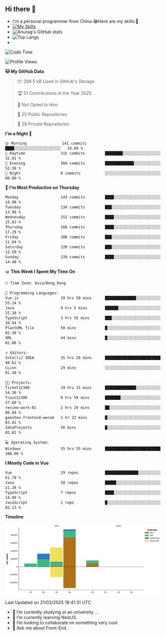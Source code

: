 ## Hi there 👋
- I'm a personal programmer from China.😂Here are my skills:🤔
- [![My Skills](https://skillicons.dev/icons?i=js,html,css,vue,typescript,java,golang)](https://skillicons.dev)
- ![Anurag's GitHub stats](https://github-readme-stats.vercel.app/api?username=FluffyChi-Xing&count_private=true&show_icons=true&theme=radical)
- ![Top Langs](https://github-readme-stats.vercel.app/api/top-langs/?username=FluffyChi-Xing)
- <!--START_SECTION:waka-->
![Code Time](http://img.shields.io/badge/Code%20Time-1%2C221%20hrs%2015%20mins-blue)

![Profile Views](http://img.shields.io/badge/Profile%20Views-1-blue)

**🐱 My GitHub Data** 

> 📦 298.5 kB Used in GitHub's Storage 
 > 
> 🏆 51 Contributions in the Year 2025
 > 
> 🚫 Not Opted to Hire
 > 
> 📜 25 Public Repositories 
 > 
> 🔑 28 Private Repositories 
 > 
**I'm a Night 🦉** 

```text
🌞 Morning                141 commits         ████░░░░░░░░░░░░░░░░░░░░░   14.69 % 
🌆 Daytime                315 commits         ████████░░░░░░░░░░░░░░░░░   32.81 % 
🌃 Evening                504 commits         █████████████░░░░░░░░░░░░   52.50 % 
🌙 Night                  0 commits           ░░░░░░░░░░░░░░░░░░░░░░░░░   00.00 % 
```
📅 **I'm Most Productive on Thursday** 

```text
Monday                   143 commits         ████░░░░░░░░░░░░░░░░░░░░░   14.90 % 
Tuesday                  134 commits         ███░░░░░░░░░░░░░░░░░░░░░░   13.96 % 
Wednesday                152 commits         ████░░░░░░░░░░░░░░░░░░░░░   15.83 % 
Thursday                 166 commits         ████░░░░░░░░░░░░░░░░░░░░░   17.29 % 
Friday                   106 commits         ███░░░░░░░░░░░░░░░░░░░░░░   11.04 % 
Saturday                 120 commits         ███░░░░░░░░░░░░░░░░░░░░░░   12.50 % 
Sunday                   139 commits         ████░░░░░░░░░░░░░░░░░░░░░   14.48 % 
```


📊 **This Week I Spent My Time On** 

```text
🕑︎ Time Zone: Asia/Hong_Kong

💬 Programming Languages: 
Vue.js                   19 hrs 50 mins      ██████████████░░░░░░░░░░░   55.24 % 
Java                     9 hrs 5 mins        ██████░░░░░░░░░░░░░░░░░░░   25.30 % 
TypeScript               3 hrs 55 mins       ███░░░░░░░░░░░░░░░░░░░░░░   10.94 % 
PlantUML file            50 mins             █░░░░░░░░░░░░░░░░░░░░░░░░   02.36 % 
XML                      44 mins             █░░░░░░░░░░░░░░░░░░░░░░░░   02.06 % 

🔥 Editors: 
IntelliJ IDEA            35 hrs 26 mins      █████████████████████████   98.62 % 
CLion                    29 mins             ░░░░░░░░░░░░░░░░░░░░░░░░░   01.38 % 

🐱‍💻 Projects: 
Ticket12306              19 hrs 31 mins      ██████████████░░░░░░░░░░░   54.36 % 
Train12306               9 hrs 59 mins       ███████░░░░░░░░░░░░░░░░░░   27.80 % 
review-work-01           2 hrs 29 mins       ██░░░░░░░░░░░░░░░░░░░░░░░   06.94 % 
gaoshou-frontend-wecom   1 hr 22 mins        █░░░░░░░░░░░░░░░░░░░░░░░░   03.81 % 
IdeaProjects             56 mins             █░░░░░░░░░░░░░░░░░░░░░░░░   02.62 % 

💻 Operating System: 
Windows                  35 hrs 55 mins      █████████████████████████   100.00 % 
```

**I Mostly Code in Vue** 

```text
Vue                      29 repos            ███████████████░░░░░░░░░░   61.70 % 
Java                     10 repos            █████░░░░░░░░░░░░░░░░░░░░   21.28 % 
TypeScript               7 repos             ████░░░░░░░░░░░░░░░░░░░░░   14.89 % 
JavaScript               1 repo              █░░░░░░░░░░░░░░░░░░░░░░░░   02.13 % 
```



**Timeline**

![Lines of Code chart](https://raw.githubusercontent.com/FluffyChi-Xing/FluffyChi-Xing/main/assets/bar_graph.png)


 Last Updated on 21/03/2025 18:41:31 UTC
<!--END_SECTION:waka-->
- 🔭 I’m currently studying at an university ...
- 🌱 I’m currently learning NestJS.
- 👯 I’m looking to collaborate on something very cool.
- 💬 Ask me about Front-End.
